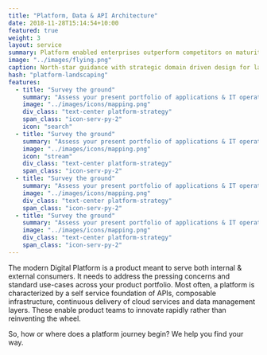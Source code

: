 ```yaml
---
title: "Platform, Data & API Architecture"
date: 2018-11-28T15:14:54+10:00
featured: true
weight: 3
layout: service
summary: Platform enabled enterprises outperform competitors on maturity indices, including IT agility, Customer Experience & Cost of operations. Platformatory can enable you to forge a strong cloud native backbone & platform definition fit to your business domain.
image: "../images/flying.png"
caption: North-star guidance with strategic domain driven design for large scale initiatives.
hash: "platform-landscaping"
features:
  - title: "Survey the ground"
    summary: "Assess your present portfolio of applications & IT operating model. Calibrate risks."
    image: "../images/icons/mapping.png"
    div_class: "text-center platform-strategy" 
    span_class: "icon-serv-py-2"
    icon: "search"
  - title: "Survey the ground"
    summary: "Assess your present portfolio of applications & IT operating model. Calibrate risks."
    image: "../images/icons/mapping.png"
    icon: "stream"
    div_class: "text-center platform-strategy"
    span_class: "icon-serv-py-2"
  - title: "Survey the ground"
    summary: "Assess your present portfolio of applications & IT operating model. Calibrate risks."
    image: "../images/icons/mapping.png"
    div_class: "text-center platform-strategy"
    span_class: "icon-serv-py-2"
  - title: "Survey the ground"
    summary: "Assess your present portfolio of applications & IT operating model. Calibrate risks."
    image: "../images/icons/mapping.png"
    div_class: "text-center platform-strategy"
    span_class: "icon-serv-py-2"        
---
```


The modern Digital Platform is a product meant to serve both  internal & external consumers. It needs to address the pressing concerns and standard use-cases across your product portfolio. Most often, a platform is characterized by a self service foundation of APIs, composable infrastructure, continuous delivery of cloud services and  data management layers. These enable product teams to innovate rapidly rather than reinventing the wheel.

So, how or where does a platform journey begin? We help you find your way.




